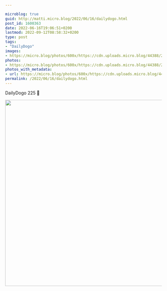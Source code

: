 ```yaml
---

microblog: true
guid: http://matti.micro.blog/2022/06/16/dailydogo.html
post_id: 1600363
date: 2022-06-16T19:06:51+0200
lastmod: 2022-09-12T08:58:32+0200
type: post
tags:
- "DailyDogo"
images:
- https://micro.blog/photos/600x/https://cdn.uploads.micro.blog/44388/2022/1e0f7c4f66.jpg
photos:
- https://micro.blog/photos/600x/https://cdn.uploads.micro.blog/44388/2022/1e0f7c4f66.jpg
photos_with_metadata:
- url: https://micro.blog/photos/600x/https://cdn.uploads.micro.blog/44388/2022/1e0f7c4f66.jpg
permalink: /2022/06/16/dailydogo.html
---
```

DailyDogo 225 🐶

<img src="/media/uploads/2022/1e0f7c4f66.jpg" width="600" height="600" alt="" />
